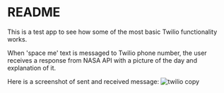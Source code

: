 # README

This is a test app to see how some of the most basic Twilio functionality works.

When 'space me' text is messaged to Twilio phone number, the user receives a response from NASA API with a picture of the day and explanation of it.

Here is a screenshot of sent and received message:
![twilio copy](https://user-images.githubusercontent.com/16231307/35086857-f7925eae-fbe2-11e7-8537-db0b10cfa3ef.jpg)
